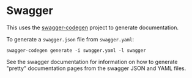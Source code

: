 # Swagger

This uses the [swagger-codegen](https://github.com/swagger-api) project to generate documentation.

To generate a `swagger.json` file from `swagger.yaml`:
```
swagger-codegen generate -i swagger.yaml -l swagger
```

See the swagger documentation for information on how to generate "pretty" documentation pages from the swagger JSON and YAML files.
